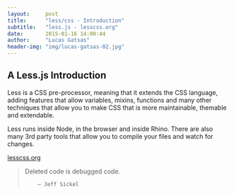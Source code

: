 ```yaml
---
layout:     post
title:      "less/css - Introduction"
subtitle:   "less.js - lesscss.org"
date:       2015-01-16 14:00:44
author:     "Lucas Gatsas"
header-img: "img/lucas-gatsas-02.jpg"
---
```

<h2 class="section-heading">A Less.js Introduction</h2>

Less is a CSS pre-processor, meaning that it extends the CSS language, adding features that allow variables, mixins, functions and many other techniques that allow you to make CSS that is more maintainable, themable and extendable.

Less runs inside Node, in the browser and inside Rhino. There are also many 3rd party tools that allow you to compile your files and watch for changes.




[lesscss.org](https://www.lesscss.org)  

<!--

<a href="#">
    <img src="{{ site.baseurl }}/img/static.squarespace.jpg" alt="Post Sample Image">
</a>
-->


<!--
<a href="#">
    <img src="{{ site.baseurl }}/img/gitlist.io.png" alt="Post Sample Image">
</a> -->










<blockquote>Deleted code is debugged code.

        — Jeff Sickel

</blockquote>


<!-- 
<a href="#">
    <img src="{{ site.baseurl }}/img/jekyllthemewhite.png" alt="Post Sample Image">
</a> 



 -->



